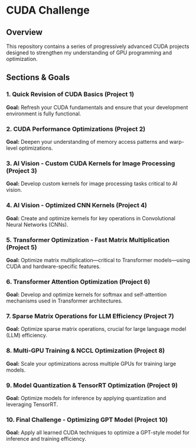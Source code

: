 # CUDA Challenge

## Overview
This repository contains a series of progressively advanced CUDA projects designed to strengthen my understanding of GPU programming and optimization.

## Sections & Goals

### **1. Quick Revision of CUDA Basics (Project 1)**
**Goal:** Refresh your CUDA fundamentals and ensure that your development environment is fully functional.

### **2. CUDA Performance Optimizations (Project 2)**
**Goal:** Deepen your understanding of memory access patterns and warp-level optimizations.

### **3. AI Vision - Custom CUDA Kernels for Image Processing (Project 3)**
**Goal:** Develop custom kernels for image processing tasks critical to AI vision.

### **4. AI Vision - Optimized CNN Kernels (Project 4)**
**Goal:** Create and optimize kernels for key operations in Convolutional Neural Networks (CNNs).

### **5. Transformer Optimization - Fast Matrix Multiplication (Project 5)**
**Goal:** Optimize matrix multiplication—critical to Transformer models—using CUDA and hardware-specific features.

### **6. Transformer Attention Optimization (Project 6)**
**Goal:** Develop and optimize kernels for softmax and self-attention mechanisms used in Transformer architectures.

### **7. Sparse Matrix Operations for LLM Efficiency (Project 7)**
**Goal:** Optimize sparse matrix operations, crucial for large language model (LLM) efficiency.

### **8. Multi-GPU Training & NCCL Optimization (Project 8)**
**Goal:** Scale your optimizations across multiple GPUs for training large models.

### **9. Model Quantization & TensorRT Optimization (Project 9)**
**Goal:** Optimize models for inference by applying quantization and leveraging TensorRT.

### **10. Final Challenge - Optimizing GPT Model (Project 10)**
**Goal:** Apply all learned CUDA techniques to optimize a GPT-style model for inference and training efficiency.

<!-- ## Getting Started

1. **Clone the repository:**
   ```sh
   git clone https://github.com/your_username/cuda-challenge.git
   cd cuda-challenge
   ```

2. **Set up your CUDA environment:**
   Ensure you have:
   - NVIDIA GPU with CUDA support
   - CUDA Toolkit installed
   - Nsight Systems & Compute for profiling
   - PyTorch (if benchmarking with deep learning models)

3. **Follow the project structure:**
   Each section has its own folder containing:
   - CUDA source files (`.cu`)
   - Supporting CPU implementations (`.cpp`)
   - Profiling and benchmarking scripts
   - Documentation on performance improvements

4. **Run the challenges and optimize!**
   Begin with Project 1 and progressively move towards advanced optimizations.

## License
This project is licensed under the MIT License - see the [LICENSE](LICENSE) file for details. -->

